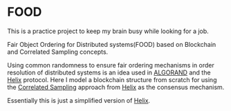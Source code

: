 # FOOD
This is a practice project to keep my brain busy while looking for a job.

Fair Object Ordering for Distributed systems(FOOD) based on Blockchain and Correlated Sampling concepts.

Using common randomness to ensure fair ordering mechanisms in order resolution of distributed systems is an idea used in [ALGORAND](https://www.algorand.com/) and the [Helix](https://www.orbs.com/) protocol.
Here I model a blockchain structure from scratch for using the [Correlated Sampling](https://arxiv.org/abs/1612.01041) approach from [Helix](https://www.orbs.com/) as the consensus mechanism.

Essentially this is just a simplified version of [Helix](https://www.orbs.com/).
